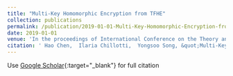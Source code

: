 ```yaml
---
title: "Multi-Key Homomorphic Encryption from TFHE"
collection: publications
permalink: /publication/2019-01-01-Multi-Key-Homomorphic-Encryption-from-TFHE
date: 2019-01-01
venue: 'In the proceedings of International Conference on the Theory and Application of Cryptology and Information Security'
citation: ' Hao Chen,  Ilaria Chillotti,  Yongsoo Song, &quot;Multi-Key Homomorphic Encryption from TFHE.&quot; In the proceedings of International Conference on the Theory and Application of Cryptology and Information Security, 2019.'
---
```

Use [Google Scholar](https://scholar.google.com/scholar?q=Multi+Key+Homomorphic+Encryption+from+TFHE){:target="_blank"} for full citation